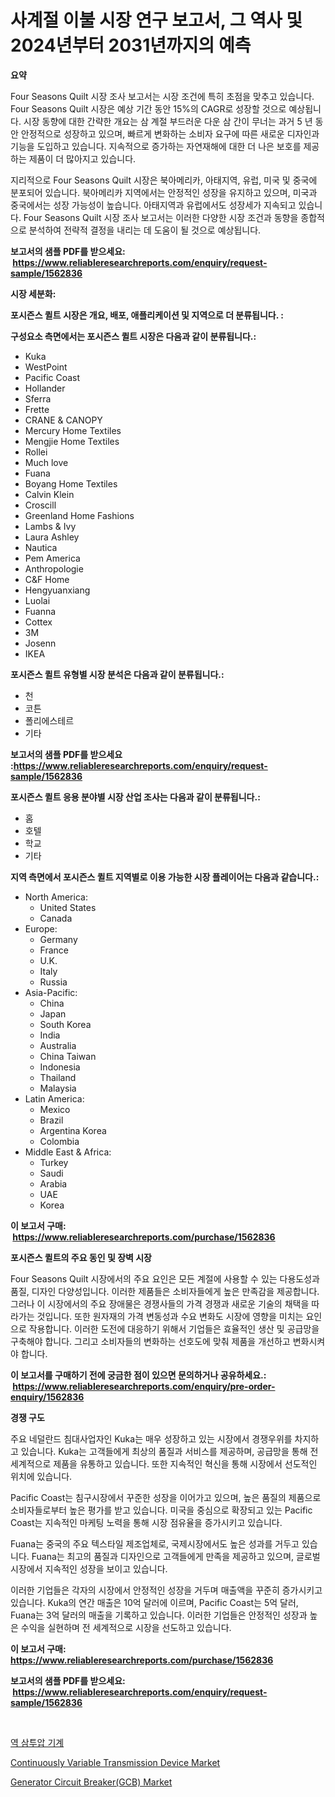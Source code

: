 <p><h1>사계절 이불 시장 연구 보고서, 그 역사 및 2024년부터 2031년까지의 예측</h1></p><p><strong>요약</strong></p>
<p><p>Four Seasons Quilt 시장 조사 보고서는 시장 조건에 특히 초점을 맞추고 있습니다. Four Seasons Quilt 시장은 예상 기간 동안 15%의 CAGR로 성장할 것으로 예상됩니다. 시장 동향에 대한 간략한 개요는 삼 계절 부드러운 다운 삼 간이 무너는 과거 5 년 동안 안정적으로 성장하고 있으며, 빠르게 변화하는 소비자 요구에 따른 새로운 디자인과 기능을 도입하고 있습니다. 지속적으로 증가하는 자연재해에 대한 더 나은 보호를 제공하는 제품이 더 많아지고 있습니다.</p><p>지리적으로 Four Seasons Quilt 시장은 북아메리카, 아태지역, 유럽, 미국 및 중국에 분포되어 있습니다. 북아메리카 지역에서는 안정적인 성장을 유지하고 있으며, 미국과 중국에서는 성장 가능성이 높습니다. 아태지역과 유럽에서도 성장세가 지속되고 있습니다. Four Seasons Quilt 시장 조사 보고서는 이러한 다양한 시장 조건과 동향을 종합적으로 분석하여 전략적 결정을 내리는 데 도움이 될 것으로 예상됩니다.</p></p>
<p><strong>보고서의 샘플 PDF를 받으세요: &nbsp;<a href="https://www.reliableresearchreports.com/enquiry/request-sample/1562836">https://www.reliableresearchreports.com/enquiry/request-sample/1562836</a></strong></p>
<p><strong>시장 세분화:</strong></p>
<p><strong> 포시즌스 퀼트 시장은 개요, 배포, 애플리케이션 및 지역으로 더 분류됩니다. :</strong></p>
<p><strong>구성요소 측면에서는 포시즌스 퀼트 시장은 다음과 같이 분류됩니다.:</strong></p>
<p><ul><li>Kuka</li><li>WestPoint</li><li>Pacific Coast</li><li>Hollander</li><li>Sferra</li><li>Frette</li><li>CRANE & CANOPY</li><li>Mercury Home Textiles</li><li>Mengjie Home Textiles</li><li>Rollei</li><li>Much love</li><li>Fuana</li><li>Boyang Home Textiles</li><li>Calvin Klein</li><li>Croscill</li><li>Greenland Home Fashions</li><li>Lambs & Ivy</li><li>Laura Ashley</li><li>Nautica</li><li>Pem America</li><li>Anthropologie</li><li>C&F Home</li><li>Hengyuanxiang</li><li>Luolai</li><li>Fuanna</li><li>Cottex</li><li>3M</li><li>Josenn</li><li>IKEA</li></ul></p>
<p><strong> 포시즌스 퀼트 유형별 시장 분석은 다음과 같이 분류됩니다.:</strong></p>
<p><ul><li>천</li><li>코튼</li><li>폴리에스테르</li><li>기타</li></ul></p>
<p><strong>보고서의 샘플 PDF를 받으세요 :<a href="https://www.reliableresearchreports.com/enquiry/request-sample/1562836">https://www.reliableresearchreports.com/enquiry/request-sample/1562836</a></strong></p>
<p><strong> 포시즌스 퀼트 응용 분야별 시장 산업 조사는 다음과 같이 분류됩니다.:</strong></p>
<p><ul><li>홈</li><li>호텔</li><li>학교</li><li>기타</li></ul></p>
<p><strong>지역 측면에서 포시즌스 퀼트 지역별로 이용 가능한 시장 플레이어는 다음과 같습니다.:</strong></p>
<p><ul>
    <li>
        North America:
        <ul>
            <li>United States</li>
            <li>Canada</li>
        </ul>
    </li>
    <li>
        Europe:
        <ul>
            <li>Germany</li>
            <li>France</li>
            <li>U.K.</li>
            <li>Italy</li>
            <li>Russia</li>
        </ul>
    </li>
    <li>
        Asia-Pacific:
        <ul>
            <li>China</li>
            <li>Japan</li>
            <li>South Korea</li>
            <li>India</li>
            <li>Australia</li>
            <li>China Taiwan</li>
            <li>Indonesia</li>
            <li>Thailand</li>
            <li>Malaysia</li>
        </ul>
    </li>
    <li>
        Latin America:
        <ul>
            <li>Mexico</li>
            <li>Brazil</li>
            <li>Argentina Korea</li>
            <li>Colombia</li>
        </ul>
    </li>
    <li>
        Middle East & Africa:
        <ul>
            <li>Turkey</li>
            <li>Saudi</li>
            <li>Arabia</li>
            <li>UAE</li>
            <li>Korea</li>
        </ul>
    </li>
    </ul></p>
<p><strong>이 보고서 구매: &nbsp;<a href="https://www.reliableresearchreports.com/purchase/1562836">https://www.reliableresearchreports.com/purchase/1562836</a></strong></p>
<p><strong>포시즌스 퀼트의 주요 동인 및 장벽 시장</strong></p>
<p><p>Four Seasons Quilt 시장에서의 주요 요인은 모든 계절에 사용할 수 있는 다용도성과 품질, 디자인 다양성입니다. 이러한 제품들은 소비자들에게 높은 만족감을 제공합니다. 그러나 이 시장에서의 주요 장애물은 경쟁사들의 가격 경쟁과 새로운 기술의 채택을 따라가는 것입니다. 또한 원자재의 가격 변동성과 수요 변화도 시장에 영향을 미치는 요인으로 작용합니다. 이러한 도전에 대응하기 위해서 기업들은 효율적인 생산 및 공급망을 구축해야 합니다. 그리고 소비자들의 변화하는 선호도에 맞춰 제품을 개선하고 변화시켜야 합니다.</p></p>
<p><strong>이 보고서를 구매하기 전에 궁금한 점이 있으면 문의하거나 공유하세요.: &nbsp;<a href="https://www.reliableresearchreports.com/enquiry/pre-order-enquiry/1562836">https://www.reliableresearchreports.com/enquiry/pre-order-enquiry/1562836</a></strong></p>
<p><strong>경쟁 구도</strong></p>
<p><p>주요 네덜란드 침대사업자인 Kuka는 매우 성장하고 있는 시장에서 경쟁우위를 차지하고 있습니다. Kuka는 고객들에게 최상의 품질과 서비스를 제공하며, 공급망을 통해 전 세계적으로 제품을 유통하고 있습니다. 또한 지속적인 혁신을 통해 시장에서 선도적인 위치에 있습니다. </p><p>Pacific Coast는 침구시장에서 꾸준한 성장을 이어가고 있으며, 높은 품질의 제품으로 소비자들로부터 높은 평가를 받고 있습니다. 미국을 중심으로 확장되고 있는 Pacific Coast는 지속적인 마케팅 노력을 통해 시장 점유율을 증가시키고 있습니다.</p><p>Fuana는 중국의 주요 텍스타일 제조업체로, 국제시장에서도 높은 성과를 거두고 있습니다. Fuana는 최고의 품질과 디자인으로 고객들에게 만족을 제공하고 있으며, 글로벌 시장에서 지속적인 성장을 보이고 있습니다.</p><p>이러한 기업들은 각자의 시장에서 안정적인 성장을 거두며 매출액을 꾸준히 증가시키고 있습니다. Kuka의 연간 매출은 10억 달러에 이르며, Pacific Coast는 5억 달러, Fuana는 3억 달러의 매출을 기록하고 있습니다. 이러한 기업들은 안정적인 성장과 높은 수익을 실현하며 전 세계적으로 시장을 선도하고 있습니다.</p></p>
<p><strong>이 보고서 구매: &nbsp; <a href="https://www.reliableresearchreports.com/purchase/1562836">https://www.reliableresearchreports.com/purchase/1562836</a></strong></p>
<p><strong>보고서의 샘플 PDF를 받으세요: &nbsp;<a href="https://www.reliableresearchreports.com/enquiry/request-sample/1562836">https://www.reliableresearchreports.com/enquiry/request-sample/1562836</a></strong><strong></strong></p>
<p>&nbsp;</p>
<p><p><a href="https://github.com/CorEmtymerich56566/Market-Research-Report-List-1/blob/main/44166875014.md">역 삼투압 기계</a></p><p><a href="https://picayune-night-cbd.notion.site/Continuously-Variable-Transmission-Device-Market-Research-Report-Provides-thorough-Industry-Overview-a71cb412d0234de29953945e75ad5e1c">Continuously Variable Transmission Device Market</a></p><p><a href="https://valiant-lunge-8fe.notion.site/Generator-Circuit-Breaker-GCB-Market-Research-Report-Forecasted-for-Period-from-2024-2031-by-Mar-8796796db8ec44a4b65c2b75badf77a4">Generator Circuit Breaker(GCB) Market</a></p></p>